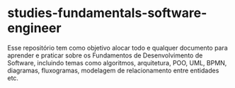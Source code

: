 # studies-fundamentals-software-engineer
Esse repositório tem como objetivo alocar todo e qualquer documento para aprender e praticar sobre os Fundamentos de Desenvolvimento de Software, incluindo temas como algoritmos, arquitetura, POO, UML, BPMN, diagramas, fluxogramas, modelagem de relacionamento entre entidades etc.
